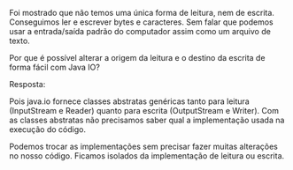 Foi mostrado que não temos uma única forma de leitura, nem de escrita. Conseguimos ler e escrever bytes e caracteres. Sem falar que podemos usar a entrada/saída padrão do computador assim como um arquivo de texto.

Por que é possível alterar a origem da leitura e o destino da escrita de forma fácil com Java IO?

Resposta:

Pois java.io fornece classes abstratas genéricas tanto para leitura (InputStream e Reader) quanto para escrita (OutputStream e Writer). Com as classes abstratas não precisamos saber qual a implementação usada na execução do código.

Podemos trocar as implementações sem precisar fazer muitas alterações no nosso código. Ficamos isolados da implementação de leitura ou escrita.